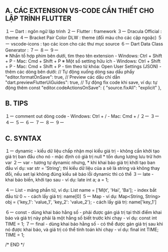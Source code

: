 A. CÁC EXTENSION VS-CODE CẦN THIẾT CHO LẬP TRÌNH FLUTTER
-----------------------------------------------------
   １ー Dart                      : ngôn ngữ lập trình
   ２ー Flutter                   : framework
   ３ー Dracula Official          : theme
   ４ー Bracket Pair Color DLW    : theme (đổi màu cho các cặp ngoặc)
   ５ー vscode-icons              : tạo các icon cho các thư mục source
   ６ー Dart Data Class Generator : 
   ７ー 
   ８ー 
   ９ー   
   ※ Nhấn tổ hợp phím bên dưới, tìm theo tên extension
      - Windows: Ctrl + Shift + P
      - Mac: Cmd + Shift + P
   ※ Một số setting hữu ích
      - Windows: Ctrl + Shift + P
      - Mac: Cmd + Shift + P
      - tìm theo từ khóa: Open User Settings (JSON)
      - thêm các dòng bên dưới:
         // Tự động xuống dòng sau dấu phẩy
         "editor.formatOnSave": true,
         // Preview các dấu chỉ dẫn
         "dart.previewFlutterUiGuides": true,
         // Tự động fix code khi save, ví dụ: tự động thêm const
         "editor.codeActionsOnSave": {
            "source.fixAll": "explicit"
         },

B. TIPS
-----------------------------------------------------
   １ー comment out dòng code
      - Windows: Ctrl + /
      - Mac: Cmd + /
   ２ー 
   ３ー 
   ４ー 
   ５ー 
   ６ー 
   ７ー 
   ８ー 
   ９ー 
   
C. SYNTAX
-----------------------------------------------------
   １ー dynamic
      - kiểu dữ liệu chấp nhận mọi kiểu giá trị
      - không cần khởi tạo giá trị ban đầu cho nó
      - mặc định có giá trị null
      * tốn dung lượng lưu trữ hơn var
   ２ー var
      - tương tự dynamic nhưng,
        * khi khai báo giá trị khởi tạo ban đầu ví dụ: var str = 'String';
          thì kiểu dữ liệu của a sẽ là string và không thay đổi, nếu set lại không đúng kiểu sẽ báo lỗi
          dynamic thì có thể
   ３ー late
      - khai báo biến, khởi tạo sau
      - ví dụ: late int a; a = 1;
          
   ４ー List
      - mảng phần tử, ví dụ: List<String> name = ['Một', 'Hai', 'Ba'];
      - index bắt đầu từ 0 ~
      - cách lấy giá trị: name[0]
   ５ー Map
      - ví dụ: Map<String, String> obj = {'key_1': 'value_1', 'key_2': 'value_2'};
      - cách lấy giá trị: name['key_1']
      
   ６ー const
      - dùng khai báo hằng số
      - phải được gán giá trị tại thời điểm khai báo và giá trị này phải là một hằng số biết trước khi chạy
      - ví dụ: const int TIME = 1;
   ７ー final
      - dùng khai báo hằng số
      - có thể được gán giá trị sau khi nó được khai báo, và giá trị có thể tính toán khi chạy
      - ví dụ: final int TIME; TIME = 1;

/* END */
